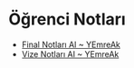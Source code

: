 # Öğrenci Notları

- [Final Notları AI ~ YEmreAk](./%C3%96%C4%9Frenci%20Notlar%C4%B1/Final%20Notlar%C4%B1%20AI%20~%20YEmreAk.pdf)
- [Vize Notları AI ~ YEmreAk](./%C3%96%C4%9Frenci%20Notlar%C4%B1/Vize%20Notlar%C4%B1%20AI%20~%20YEmreAk.pdf)

